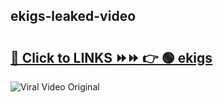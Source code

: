 
 ## ekigs-leaked-video 

# <h2><a href="https://clipsfans.com/ekigs&ref=git">🔗 Click to LINKS ⏩⏩ 👉 🟢 ekigs </a></h2>

<a href="https://clipsfans.com/ekigs&ref=git" rel="nofollow" data-target="animated-image.originalLink"><img src="https://i.ibb.co.com/xMMVF88/686577567.gif" alt="Viral Video Original" style="max-width: 100%; display: inline-block;" data-target="animated-image.originalImage"></a>
